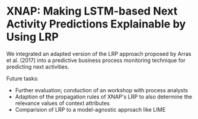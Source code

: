 # XNAP: Making LSTM-based Next Activity Predictions Explainable by Using LRP

We integrated an adapted version of the LRP approach proposed by Arras et al. (2017) into a predictive business process monitoring technique for predicting next activities.

Future tasks:
- Further evaluation; conduction of an workshop with process analysts 
- Adaption of the propagation rules of XNAP's LRP to also determine the relevance values of context attributes
- Comparision of LRP to a model-agnostic approach like LIME 

